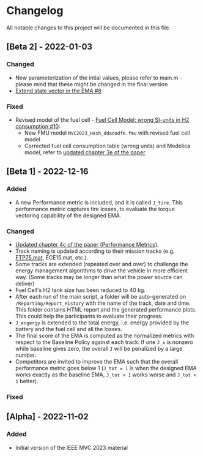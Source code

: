 # Changelog

All notable changes to this project will be documented in this file.

## [Beta 2] - 2022-01-03

### Changed

- New parameterization of the intial values, please refer to main.m - please mind that these might be changed in the final version
- [Extend state vector in the EMA #8](https://github.com/DLR-VSDC/IEEE-MVC-2023/issues/8)

### Fixed
- Revised model of the fuel cell - [Fuel Cell Model: wrong SI-units in H2 consumption #10](https://github.com/DLR-VSDC/IEEE-MVC-2023/issues/10):
	- New FMU model `MVC2023_Hash_ddadadfe.fmu` with revised fuel cell model
	- Corrected fuel cell consumption table (wrong units) and Modelica model, refer to [updated chapter 3e of the paper](./media/MVC2023_chapter3E_update_Beta2.pdf)


## [Beta 1] - 2022-12-16

### Added

- A new Performance metric is included, and it is called `J_tire`. This performance metric captures tire losses, to evaluate the torque vectoring capability of the designed EMA.

### Changed

- [Updated chapter 4c of the paper (Performance Metrics)](./media/MVC2023_chapter4C_update_Beta1.pdf).
- Track naming is updated according to their mission tracks (e.g. [FTP75.mat](ftp://ftp75.mat/), ECE15.mat, etc.).
- Some tracks are extended (repeated over and over) to challenge the energy management algorithms to drive the vehicle in more efficient way. (Some tracks may be longer than what the power source can deliver)
- Fuel Cell's H2 tank size has been reduced to 40 kg.
- After each run of the main script, a folder will be auto-generated on `/Reporting/Report_History` with the name of the track, date and time. This folder contains HTML report and the generated performance plots. This could help the participants to evaluate their progress.
- `J_engergy` is extended to the total energy, i.e. energy provided by the battery and the fuel cell and all the losses.
- The final score of the EMA is computed as the normalized metrics with respect to the Baseline Policy against each track. If one `J_x` is nonzero while baseline gives zero, the overall `J` will be penalized by a large number.
- Competitors are invited to improve the EMA such that the overall performance metric goes below 1 (`J_tot = 1` is when the designed EMA works exactly as the baseline EMA, `J_tot > 1` works worse and `J_tot < 1` better).

### Fixed

## [Alpha] - 2022-11-02

### Added

- Initial version of the IEEE MVC 2023 material
